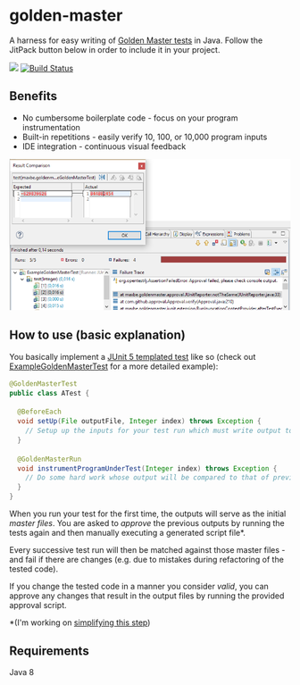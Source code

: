 # golden-master
A harness for easy writing of [Golden Master tests](https://dzone.com/articles/testing-legacy-code-golden) in Java. Follow the JitPack button below in order to include it in your project.

[![](https://jitpack.io/v/maxbechtold/golden-master.svg)](https://jitpack.io/#maxbechtold/golden-master) [![Build Status](https://travis-ci.org/maxbechtold/golden-master.svg?branch=master)](https://travis-ci.org/maxbechtold/golden-master)

## Benefits

* No cumbersome boilerplate code - focus on your program instrumentation
* Built-in repetitions - easily verify 10, 100, or 10,000 program inputs
* IDE integration - continuous visual feedback

![screenshot](src/main/resources/docs/ide-support.PNG)

## How to use (basic explanation)

You basically implement a [JUnit 5 templated test](http://junit.org/junit5/docs/current/user-guide/#writing-tests-test-templates) like so (check out [ExampleGoldenMasterTest](src/test/java/maxbe/goldenmaster/example/ExampleGoldenMasterTest.java) for a more detailed example):

```java
@GoldenMasterTest
public class ATest {

  @BeforeEach
  void setUp(File outputFile, Integer index) throws Exception {
    // Setup up the inputs for your test run which must write output to the given file
  }
  
  @GoldenMasterRun
  void instrumentProgramUnderTest(Integer index) throws Exception {
    // Do some hard work whose output will be compared to that of previous runs
  }
}
```

When you run your test for the first time, the outputs will serve as the initial *master files*. You are asked to *approve* the previous outputs by running the tests again and then manually executing a generated script file*.

Every successive test run will then be matched against those master files - and fail if there are changes (e.g. due to mistakes during refactoring of the tested code).

If you change the tested code in a manner you consider *valid*, you can approve any changes that result in the output files by running the provided approval script.

*(I'm working on [simplifying this step](https://github.com/maxbechtold/golden-master/issues/2))


## Requirements
Java 8
